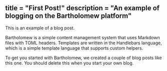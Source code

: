 title = "First Post!"
description = "An example of blogging on the Bartholomew platform"
---

This is an example of a blog post.

Bartholomew is a simple content management system that uses Markdown files with TOML
headers. Templates are written in the Handlebars language, which is a simple
template language that supports custom helpers.

To get you started with Bartholomew, we created a couple of blog posts like this
one. You should delete this when you start your own blog.